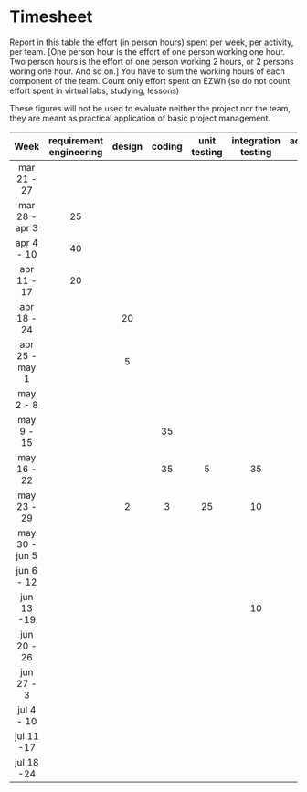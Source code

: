 # Timesheet

Report in this table the effort (in person hours) spent per week, per activity, per team. 
[One person hour is the effort of one person working one hour.
Two person hours is the effort of one person working 2 hours, or 2 persons woring one hour. And so on.]
You have to sum the working hours of each component of the team.
Count only effort spent on EZWh (so do not count effort spent in virtual labs, studying, lessons)

These figures will not be used to evaluate neither the project nor the team, they are meant as practical application of basic project management.

| Week           | requirement engineering | design | coding | unit testing | integration testing | acceptance testing | management | git maven |
|:--------------:|:-----------------------:|:------:|:------:|:------------:|:-------------------:|:------------------:|:----------:|:---------:|
| mar 21 - 27    |                         |        |        |              |                     |                    |            |           |
| mar 28 - apr 3 | 25                      |        |        |              |                     |                    |            | 1         |
| apr 4 - 10     | 40                      |        |        |              |                     |                    |            | 1         |
| apr 11 - 17    | 20                      |        |        |              |                     |                    |            | 1         |
| apr 18 - 24    |                         | 20     |        |              |                     |                    |            |           |
| apr 25 - may 1 |                         | 5      |        |              |                     |                    |            |           |
| may 2 - 8      |                         |        |        |              |                     |                    |            |           |
| may 9 - 15     |                         |        | 35     |              |                     |                    |            |           |
| may 16 - 22    |                         |        | 35     | 5            | 35                  |                    |            |           |
| may 23 - 29    |                         | 2      | 3      | 25           | 10                  |                    |            |           |
| may 30 - jun 5 |                         |        |        |              |                     | 2                  |            |           |
| jun 6 - 12     |                         |        |        |              |                     |                    |            |           |
| jun 13 -19     |                         |        |        |              | 10                  |                    |            |           |
| jun 20 - 26    |                         |        |        |              |                     |                    |            |           |
| jun 27 - 3     |                         |        |        |              |                     |                    |            |           |
| jul 4 - 10     |                         |        |        |              |                     |                    |            |           |
| jul 11 -17     |                         |        |        |              |                     |                    |            |           |
| jul 18 -24     |                         |        |        |              |                     |                    |            |           |
